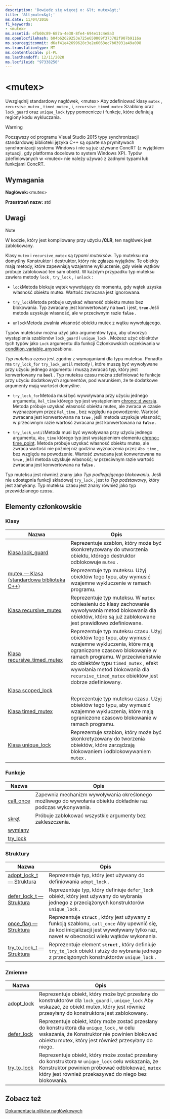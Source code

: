 ```yaml
---
description: 'Dowiedz się więcej o: &lt; mutex&gt;'
title: '&lt;mutex&gt;'
ms.date: 11/04/2016
f1_keywords:
- <mutex>
ms.assetid: efb60c89-687a-4e38-8fe4-694e11c4e8a3
ms.openlocfilehash: b04b62629253e725e650009f373702f907b9116a
ms.sourcegitcommit: d6af41e42699628c3e2e6063ec7b03931a49a098
ms.translationtype: MT
ms.contentlocale: pl-PL
ms.lasthandoff: 12/11/2020
ms.locfileid: "97338250"
---
```

# <a name="ltmutexgt"></a>&lt;mutex&gt;

Uwzględnij standardowy nagłówek, \<mutex> Aby zdefiniować klasy `mutex` , `recursive_mutex` , `timed_mutex` , i, `recursive_timed_mutex` Szablony oraz `lock_guard` oraz `unique_lock` typy pomocnicze i funkcje, które definiują regiony kodu wykluczania.

> [!WARNING]
> Począwszy od programu Visual Studio 2015 typy synchronizacji standardowej biblioteki języka C++ są oparte na prymitywach synchronizacji systemu Windows i nie są już używane ConcRT (z wyjątkiem sytuacji, gdy platforma docelowa to system Windows XP). Typów zdefiniowanych w \<mutex> nie należy używać z żadnymi typami lub funkcjami ConcRT.

## <a name="requirements"></a>Wymagania

**Nagłówek:**\<mutex>

**Przestrzeń nazw:** std

## <a name="remarks"></a>Uwagi

> [!NOTE]
> W kodzie, który jest kompilowany przy użyciu **/CLR**, ten nagłówek jest zablokowany.

Klasy `mutex` i `recursive_mutex` są *typami muteksów*. Typ muteksu ma domyślny Konstruktor i destruktor, który nie zgłasza wyjątków. Te obiekty mają metody, które zapewniają wzajemne wykluczenie, gdy wiele wątków próbuje zablokować ten sam obiekt. W każdym przypadku typ muteksu zawiera metody `lock` , `try_lock` , i `unlock` :

- `lock`Metoda blokuje wątek wywołujący do momentu, gdy wątek uzyska własność obiektu mutex. Wartość zwracana jest ignorowana.

- `try_lock`Metoda próbuje uzyskać własność obiektu mutex bez blokowania. Typ zwracany jest konwertowany na **`bool`** i jest, **`true`** Jeśli metoda uzyskuje własność, ale w przeciwnym razie **`false`** .

- `unlock`Metoda zwalnia własność obiektu mutex z wątku wywołującego.

Typów muteksów można użyć jako argumentów typu, aby utworzyć wystąpienia szablonów `lock_guard` i `unique_lock` . Możesz użyć obiektów tych typów jako `Lock` argumentu dla funkcji Członkowskich oczekiwania w [condition_variable_any](../standard-library/condition-variable-any-class.md)szablonu.

*Typ muteksu czasu* jest zgodny z wymaganiami dla typu muteksu. Ponadto ma `try_lock_for` `try_lock_until` metody i, które muszą być wywoływane przy użyciu jednego argumentu i muszą zwracać typ, który jest konwertowany na **`bool`** . Typ muteksu czasu można zdefiniować te funkcje przy użyciu dodatkowych argumentów, pod warunkiem, że te dodatkowe argumenty mają wartości domyślne.

- `try_lock_for`Metoda musi być wywoływana przy użyciu jednego argumentu, `Rel_time` którego typ jest wystąpieniem [chrono::d wersja](../standard-library/duration-class.md). Metoda próbuje uzyskać własność obiektu mutex, ale zwraca w czasie wyznaczonym przez `Rel_time` , bez względu na powodzenie. Wartość zwracana jest konwertowana na **`true`** , jeśli metoda uzyskuje własność; w przeciwnym razie wartość zwracana jest konwertowana na **`false`** .

- `try_lock_until`Metoda musi być wywoływana przy użyciu jednego argumentu, `Abs_time` którego typ jest wystąpieniem elementu [chrono:: time_point](../standard-library/time-point-class.md). Metoda próbuje uzyskać własność obiektu mutex, ale zwraca wartość nie później niż godzina wyznaczenia przez `Abs_time` , bez względu na powodzenie. Wartość zwracana jest konwertowana na **`true`** , jeśli metoda uzyskuje własność; w przeciwnym razie wartość zwracana jest konwertowana na **`false`** .

Typ muteksu jest również znany jako *Typ podlegającego blokowaniu*. Jeśli nie udostępnia funkcji składowej `try_lock` , jest to *Typ podstawowy*, który jest zamykany. Typ muteksu czasu jest znany również jako typ przewidzianego *czasu*.

## <a name="members"></a>Elementy członkowskie

### <a name="classes"></a>Klasy

|Nazwa|Opis|
|-|-|
|[Klasa lock_guard](../standard-library/lock-guard-class.md)|Reprezentuje szablon, który może być skonkretyzowany do utworzenia obiektu, którego destruktor odblokowuje `mutex` .|
|[mutex — Klasa (standardowa biblioteka C++)](../standard-library/mutex-class-stl.md)|Reprezentuje typ muteksu. Użyj obiektów tego typu, aby wymusić wzajemne wykluczenie w ramach programu.|
|[Klasa recursive_mutex](../standard-library/recursive-mutex-class.md)|Reprezentuje typ muteksu. W `mutex` odniesieniu do klasy zachowanie wywoływania metod blokowania dla obiektów, które są już zablokowane jest prawidłowo zdefiniowane.|
|[Klasa recursive_timed_mutex](../standard-library/recursive-timed-mutex-class.md)|Reprezentuje typ muteksu czasu. Użyj obiektów tego typu, aby wymusić wzajemne wykluczenia, które mają ograniczone czasowo blokowanie w ramach programu. W przeciwieństwie do obiektów typu `timed_mutex` , efekt wywołania metod blokowania dla `recursive_timed_mutex` obiektów jest dobrze zdefiniowany.|
|[Klasa scoped_lock](../standard-library/scoped-lock-class.md)||
|[Klasa timed_mutex](../standard-library/timed-mutex-class.md)|Reprezentuje typ muteksu czasu. Użyj obiektów tego typu, aby wymusić wzajemne wykluczenia, które mają ograniczone czasowo blokowanie w ramach programu.|
|[Klasa unique_lock](../standard-library/unique-lock-class.md)|Reprezentuje szablon, który może być skonkretyzowany do tworzenia obiektów, które zarządzają blokowaniem i odblokowywaniem `mutex` .|

### <a name="functions"></a>Funkcje

|Nazwa|Opis|
|-|-|
|[call_once](../standard-library/mutex-functions.md#call_once)|Zapewnia mechanizm wywoływania określonego możliwego do wywołania obiektu dokładnie raz podczas wykonywania.|
|[skręt](../standard-library/mutex-functions.md#lock)|Próbuje zablokować wszystkie argumenty bez zakleszczenia.|
|[wymiany](../standard-library/mutex-functions.md#swap)||
|[try_lock](../standard-library/mutex-functions.md#try_lock)||

### <a name="structs"></a>Struktury

|Nazwa|Opis|
|-|-|
|[adopt_lock_t — Struktura](../standard-library/adopt-lock-t-structure.md)|Reprezentuje typ, który jest używany do definiowania `adopt_lock` .|
|[defer_lock_t — Struktura](../standard-library/defer-lock-t-structure.md)|Reprezentuje typ, który definiuje `defer_lock` obiekt, który jest używany do wybrania jednego z przeciążonych konstruktorów `unique_lock` .|
|[once_flag — Struktura](../standard-library/once-flag-structure.md)|Reprezentuje **`struct`** , który jest używany z funkcją szablonu, `call_once` Aby upewnić się, że kod inicjalizacji jest wywoływany tylko raz, nawet w obecności wielu wątków wykonania.|
|[try_to_lock_t — Struktura](../standard-library/try-to-lock-t-structure.md)|Reprezentuje element **`struct`** , który definiuje `try_to_lock` obiekt i służy do wybrania jednego z przeciążonych konstruktorów `unique_lock` .|

### <a name="variables"></a>Zmienne

|Nazwa|Opis|
|-|-|
|[adopt_lock](../standard-library/mutex-functions.md#adopt_lock)|Reprezentuje obiekt, który może być przesłany do konstruktorów dla `lock_guard` i, `unique_lock` Aby wskazać, że obiekt mutex, który jest również przesyłany do konstruktora jest zablokowany.|
|[defer_lock](../standard-library/mutex-functions.md#defer_lock)|Reprezentuje obiekt, który może zostać przesłany do konstruktora dla `unique_lock` , w celu wskazania, że Konstruktor nie powinien blokować obiektu mutex, który jest również przesyłany do niego.|
|[try_to_lock](../standard-library/mutex-functions.md#try_to_lock)|Reprezentuje obiekt, który może zostać przesłany do konstruktora w `unique_lock` celu wskazania, że Konstruktor powinien próbować odblokować, `mutex` który jest również przekazywać do niego bez blokowania.|

## <a name="see-also"></a>Zobacz też

[Dokumentacja plików nagłówkowych](../standard-library/cpp-standard-library-header-files.md)
